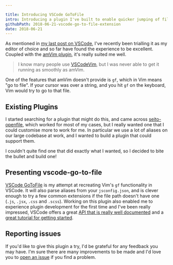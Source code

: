 ```yaml
---

title: Introducing VSCode GoToFile
intro: Introducing a plugin I've built to enable quicker jumping of files in VSCode.
githubPath: 2018-06-21-vscode-go-to-file-extension
date: 2018-06-21
---
```


As mentioned in [my last post on VSCode](/vscode-go-to-definition-jsx/), I've
recently been trialling it as my editor of choice and so far have found the
experience to be excellent. Coupled with the
[amVim plugin](https://github.com/aioutecism/amVim-for-VSCode), it's really
suited me well.

> I know many people use [VSCodeVim](https://github.com/VSCodeVim/Vim), but I
> was never able to get it running as smoothly as amVim.

One of the features that amVim doesn't provide is `gf`, which in Vim means "go
to file". If your cursor was over a string, and you hit `gf` on the keyboard,
Vim would try to go to that file.

## Existing Plugins

I started searching for a plugin that might do this, and came across
[seito-openfile](https://github.com/fr43nk/seito-openfile), which worked for
most of my cases, but I really wanted one that I could customise more to work
for me. In particular we use a lot of aliases on our large codebase at work, and
I wanted to build a plugin that could support them.

I couldn't quite find one that did exactly what I wanted, so I decided to bite
the bullet and build one!

## Presenting vscode-go-to-file

[VSCode GoToFile](https://github.com/jackfranklin/vscode-go-to-file) is my
attempt at recreating Vim's `gf` functionality in VSCode. It will also parse
aliases from your `jsconfig.json`, and is clever enough to try a few common
extensions if the file path doesn't have one (`.js`, `.jsx`, `.css` and
`.scss`). Working on this plugin also enabled me to experience plugin
development for the first time and I've been really impressed, VSCode offers a
great
[API that is really well documented](https://code.visualstudio.com/docs/extensionAPI/vscode-api)
and a
[great tutorial for getting started](https://code.visualstudio.com/docs/extensions/overview).

## Reporting issues

If you'd like to give this plugin a try, I'd be grateful for any feedback you
may have. I'm sure there are many improvements to be made and I'd love you to
[open an issue](https://github.com/jackfranklin/vscode-go-to-file/issues?q=is%3Aissue+is%3Aopen+sort%3Aupdated-desc)
if you find a problem.
